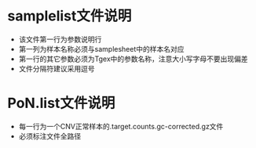 # samplelist文件说明

+ 该文件第一行为参数说明行
+ 第一列为样本名称必须与samplesheet中的样本名对应
+ 第一行的其它参数必须为Tgex中的参数名称，注意大小写字母不要出现偏差
+ 文件分隔符建议采用逗号

# PoN.list文件说明

+   每一行为一个CNV正常样本的<prefix>.target.counts.gc-corrected.gz文件
+   必须标注文件全路径